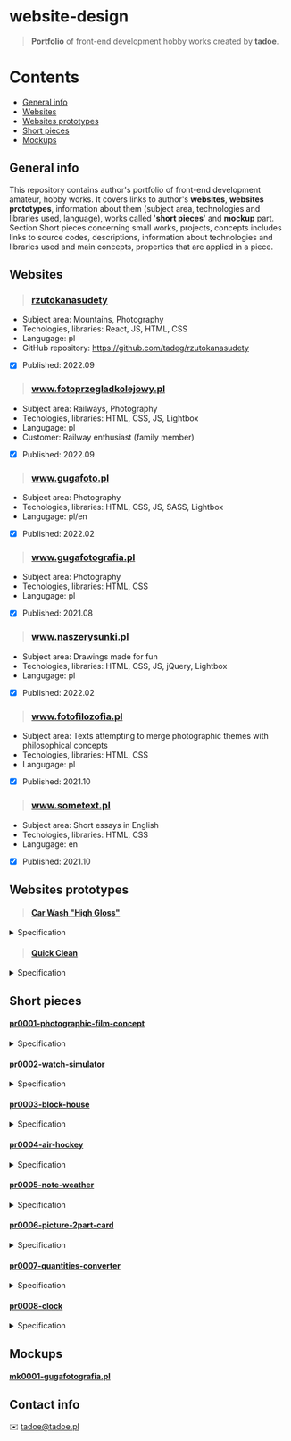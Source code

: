 # website-design
> **Portfolio** of front-end development hobby works created by **tadoe**.

# Contents
* [General info](#general-info)
* [Websites](#websites)
* [Websites prototypes](#websites-prototypes)
* [Short pieces](#short-pieces)
* [Mockups](#mockups)

## General info 
This repository contains author's portfolio of front-end development amateur, hobby works. It covers links to author's **websites**, **websites prototypes**, information about them (subject area, technologies and libraries used, language), works called '**short pieces**' and **mockup** part. Section Short pieces concerning small works, projects, concepts includes links to source codes, descriptions, information about technologies and libraries used and main concepts, properties that are applied in a piece.

## Websites

> ### [rzutokanasudety](https://tadeg.github.io/rzutokanasudety)
  - Subject area: Mountains, Photography
  - Techologies, libraries: React, JS, HTML, CSS
  - Langugage: pl
  - GitHub repository: https://github.com/tadeg/rzutokanasudety
  - [x] Published: 2022.09
  
> ### www.fotoprzegladkolejowy.pl
  - Subject area: Railways, Photography
  - Techologies, libraries: HTML, CSS, JS, Lightbox
  - Langugage: pl
  - Customer: Railway enthusiast (family member)
  - [x] Published: 2022.09
  
> ### www.gugafoto.pl
  - Subject area: Photography
  - Techologies, libraries: HTML, CSS, JS, SASS, Lightbox
  - Langugage: pl/en
  - [x] Published: 2022.02
  
> ### www.gugafotografia.pl
  - Subject area: Photography
  - Techologies, libraries: HTML, CSS
  - Langugage: pl
  - [x] Published: 2021.08
    
> ### www.naszerysunki.pl
  - Subject area: Drawings made for fun
  - Techologies, libraries: HTML, CSS, JS, jQuery, Lightbox
  - Langugage: pl
  - [x] Published: 2022.02
  
> ### www.fotofilozofia.pl
  - Subject area: Texts attempting to merge photographic themes with philosophical concepts
  - Techologies, libraries: HTML, CSS
  - Langugage: pl
  - [x] Published: 2021.10

> ### www.sometext.pl
  - Subject area: Short essays in English
  - Techologies, libraries: HTML, CSS
  - Langugage: en
  - [x] Published: 2021.10

## Websites prototypes

> #### [Car Wash "High Gloss"](https://www.tadoe.pl/tadoe/prototypes/carwash/index.html)
<details>
<summary>Specification</summary>
<ul>
<li>Subject area: Business Services: Car Washing (of fictional Business Unit)</li>
<li>Technologies, libraries: HTML, CSS, JS</li>
<li>Langugage: en</li>
<li>Published: 2022.07</li>
</ul>
</details>

> #### [Quick Clean](https://www.tadoe.pl/tadoe/prototypes/quickclean/index.html)
<details>
<summary>Specification</summary>
<ul>
<li>Subject area: Business Services: Furniture and car upholstery cleaning (of fictional Business Unit)</li>
<li>Technologies, libraries: HTML, CSS, JS</li>
<li>Langugage: en</li>
<li>Published: 2022.07</li>
</ul>
</details>

## Short pieces 

#### [pr0001-photographic-film-concept](https://github.com/tadeg/website-design/tree/main/pr0001-photographic-film-concept)
<details>
<summary>Specification</summary>
<ul>
<li>Description: The concept of images placing on the website using a design of an old, analog photographic film</li>
<li>Technologies, libraries: HTML, CSS</li>
<li>Main concepts, properties: position, float</li>
<li>Published: 2022.02</li>
</ul>
</details>

#### [pr0002-watch-simulator](https://github.com/tadeg/website-design/tree/main/pr0002-watch-simulator)
<details>
<summary>Specification</summary>
<ul>
<li>Description: An animation of a rotating element drawn in the shape of a watch hand</li>
<li>Technologies, libraries: HTML, CSS, jQuery</li>
<li>Main concepts, properties: position, transform, linear-gradient</li>
<li>Published: 2022.03</li>
</ul>
</details>

#### [pr0003-block-house](https://github.com/tadeg/website-design/tree/main/pr0003-block-house)
<details>
<summary>Specification</summary>
<ul>
<li>Description: An animation of a block house building</li>
<li>Technologies, libraries: HTML, CSS, jQuery</li>
<li>Main concepts, properties: position, transform</li>
<li>Published: 2022.04</li>
</ul>
</details>

#### [pr0004-air-hockey](https://github.com/tadeg/website-design/tree/main/pr0004-air-hockey)
<details>
<summary>Specification</summary>
<ul>
<li>Description: An animation of an air hockey game</li>
<li>Technologies, libraries: HTML, CSS, jQuery</li>
<li>Main concepts, properties: keyframes, animation, position, transform, linear-gradient</li>
<li>Published: 2022.04</li>
</ul>
</details>

#### [pr0005-note-weather](https://github.com/tadeg/website-design/tree/main/pr0005-note-weather)
<details>
<summary>Specification</summary>
<ul>
<li>Description: Notes and todo list with weather information section and some ideas displayed in random mode</li>
<li>Technologies, libraries: HTML, CSS, JS, API</li>
<li>Main concepts, properties: flexbox, input, axios (get, then, catch), createElement, append, e.target</li>
<li>Published: 2022.04</li>
</ul>
</details>

#### [pr0006-picture-2part-card](https://github.com/tadeg/website-design/tree/main/pr0006-picture-2part-card)
<details>
<summary>Specification</summary>
<ul>
<li>Description: Two-part card with animations that uses 3d effect</li>
<li>Technologies, libraries: HTML, CSS, JS</li>
<li>Main concepts, properties: perspective, transform-style: preserve-3d, flexbox, keyframes, animation, position</li>
<li>Published: 2022.04</li>
</ul>
</details>

#### [pr0007-quantities-converter](https://github.com/tadeg/website-design/tree/main/pr0007-quantities-converter)
<details>
<summary>Specification</summary>
<ul>
<li>Description: Converter of physical quantities (Meters to Feet, Centimeters to Inches, Kilometers to Miles, Celsius to Fahrenheit, Kilograms to Pounds, Grams to Ounces)</li>
<li>Technologies, libraries: HTML, CSS, JS</li>
<li>Main concepts, properties: flexbox, input, innerHTML, physical conversion formulas</li>
<li>Published: 2022.05</li>
</ul>
</details>

#### [pr0008-clock](https://github.com/tadeg/website-design/tree/main/pr0008-clock)
<details>
<summary>Specification</summary>
<ul>
<li>Description: Clock</li>
<li>Technologies, libraries: HTML, CSS, JS</li>
<li>Main concepts, properties: flexbox, transform, new Date, getHours, getMinutes, getSeconds</li>
<li>Published: 2022.05</li>
</ul>
</details>

## Mockups
#### [mk0001-gugafotografia.pl](https://github.com/tadeg/website-design/tree/main/mockups/mk0001-gugafotografia.pl)

## Contact info
✉️ tadoe@tadoe.pl
